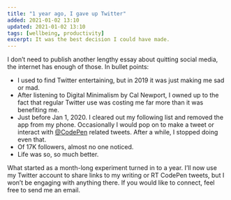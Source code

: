 ```yaml
---
title: "1 year ago, I gave up Twitter"
added: 2021-01-02 13:10
updated: 2021-01-02 13:10
tags: [wellbeing, productivity]
excerpt: It was the best decision I could have made.
---
```


I don’t need to publish another lengthy essay about quitting social media, the internet has enough of those. In bullet points:

-   I used to find Twitter entertaining, but in 2019 it was just making me sad or mad.
-   After listening to Digital Minimalism by Cal Newport, I owned up to the fact that regular Twitter use was costing me far more than it was benefiting me.
-   Just before Jan 1, 2020. I cleared out my following list and removed the app from my phone. Occasionally I would pop on to make a tweet or interact with [@CodePen](https://twitter.com/codepen) related tweets. After a while, I stopped doing even that.
-   Of 17K followers, almost no one noticed.
-   Life was so, so much better.

What started as a month-long experiment turned in to a year. I’ll now use my Twitter account to share links to my writing or RT CodePen tweets, but I won’t be engaging with anything there. If you would like to connect, feel free to send me an email.

